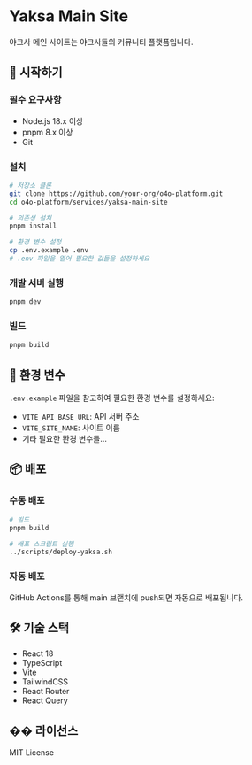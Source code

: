 # Yaksa Main Site

<!-- 테스트: main-site 파일 수정 - 서버에 동기화되면 안됨! -->
<!-- 수정일: 2025-06-19 -->
<!-- 목적: sparse-checkout 테스트 -->

야크사 메인 사이트는 야크사들의 커뮤니티 플랫폼입니다.

## 🚀 시작하기

### 필수 요구사항

- Node.js 18.x 이상
- pnpm 8.x 이상
- Git

### 설치

```bash
# 저장소 클론
git clone https://github.com/your-org/o4o-platform.git
cd o4o-platform/services/yaksa-main-site

# 의존성 설치
pnpm install

# 환경 변수 설정
cp .env.example .env
# .env 파일을 열어 필요한 값들을 설정하세요
```

### 개발 서버 실행

```bash
pnpm dev
```

### 빌드

```bash
pnpm build
```

## 🔧 환경 변수

`.env.example` 파일을 참고하여 필요한 환경 변수를 설정하세요:

- `VITE_API_BASE_URL`: API 서버 주소
- `VITE_SITE_NAME`: 사이트 이름
- 기타 필요한 환경 변수들...

## 📦 배포

### 수동 배포

```bash
# 빌드
pnpm build

# 배포 스크립트 실행
../scripts/deploy-yaksa.sh
```

### 자동 배포

GitHub Actions를 통해 main 브랜치에 push되면 자동으로 배포됩니다.

## 🛠 기술 스택

- React 18
- TypeScript
- Vite
- TailwindCSS
- React Router
- React Query

## �� 라이선스

MIT License
